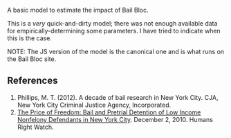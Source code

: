 A basic model to estimate the impact of Bail Bloc.

This is a _very_ quick-and-dirty model; there was not enough available data for empirically-determining some parameters. I have tried to indicate when this is the case.

NOTE: The JS version of the model is the canonical one and is what runs on the Bail Bloc site.

## References

1. Phillips, M. T. (2012). A decade of bail research in New York City. CJA, New York City Criminal Justice Agency, Incorporated.
2. [The Price of Freedom: Bail and Pretrial Detention of Low Income Nonfelony Defendants in New York City](https://www.hrw.org/report/2010/12/02/price-freedom/bail-and-pretrial-detention-low-income-nonfelony-defendants-new-york). December 2, 2010. Humans Right Watch.
